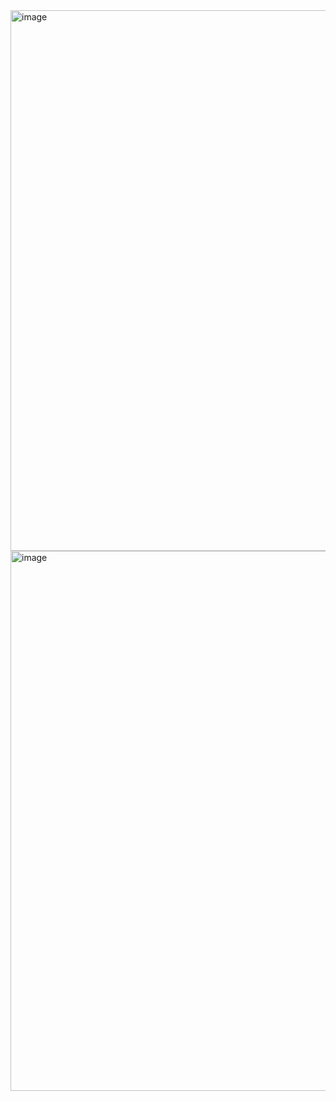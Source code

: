 <img width="1919" height="865" alt="image" src="https://github.com/user-attachments/assets/ce50ef13-74af-4007-b0d3-2596fc30883d" />
<img width="1919" height="864" alt="image" src="https://github.com/user-attachments/assets/ef2ad530-7710-4ba9-b17f-ced9992aa650" />
